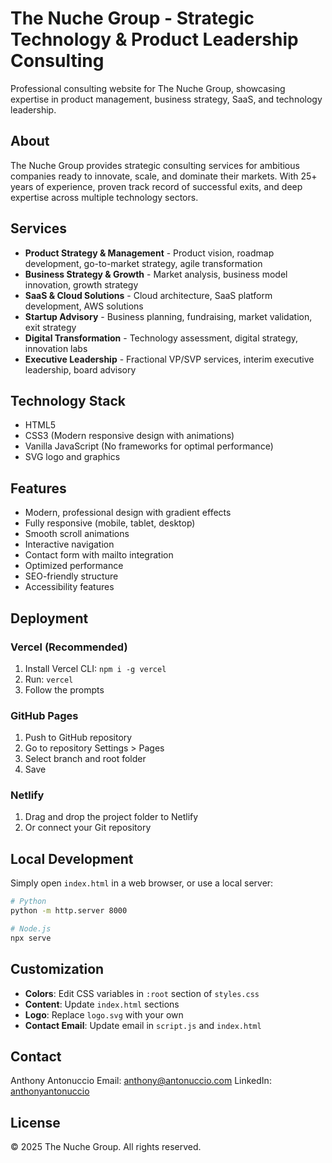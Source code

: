 # The Nuche Group - Strategic Technology & Product Leadership Consulting

Professional consulting website for The Nuche Group, showcasing expertise in product management, business strategy, SaaS, and technology leadership.

## About

The Nuche Group provides strategic consulting services for ambitious companies ready to innovate, scale, and dominate their markets. With 25+ years of experience, proven track record of successful exits, and deep expertise across multiple technology sectors.

## Services

- **Product Strategy & Management** - Product vision, roadmap development, go-to-market strategy, agile transformation
- **Business Strategy & Growth** - Market analysis, business model innovation, growth strategy
- **SaaS & Cloud Solutions** - Cloud architecture, SaaS platform development, AWS solutions
- **Startup Advisory** - Business planning, fundraising, market validation, exit strategy
- **Digital Transformation** - Technology assessment, digital strategy, innovation labs
- **Executive Leadership** - Fractional VP/SVP services, interim executive leadership, board advisory

## Technology Stack

- HTML5
- CSS3 (Modern responsive design with animations)
- Vanilla JavaScript (No frameworks for optimal performance)
- SVG logo and graphics

## Features

- Modern, professional design with gradient effects
- Fully responsive (mobile, tablet, desktop)
- Smooth scroll animations
- Interactive navigation
- Contact form with mailto integration
- Optimized performance
- SEO-friendly structure
- Accessibility features

## Deployment

### Vercel (Recommended)
1. Install Vercel CLI: `npm i -g vercel`
2. Run: `vercel`
3. Follow the prompts

### GitHub Pages
1. Push to GitHub repository
2. Go to repository Settings > Pages
3. Select branch and root folder
4. Save

### Netlify
1. Drag and drop the project folder to Netlify
2. Or connect your Git repository

## Local Development

Simply open `index.html` in a web browser, or use a local server:

```bash
# Python
python -m http.server 8000

# Node.js
npx serve
```

## Customization

- **Colors**: Edit CSS variables in `:root` section of `styles.css`
- **Content**: Update `index.html` sections
- **Logo**: Replace `logo.svg` with your own
- **Contact Email**: Update email in `script.js` and `index.html`

## Contact

Anthony Antonuccio
Email: anthony@antonuccio.com
LinkedIn: [anthonyantonuccio](https://www.linkedin.com/in/anthonyantonuccio)

## License

© 2025 The Nuche Group. All rights reserved.

